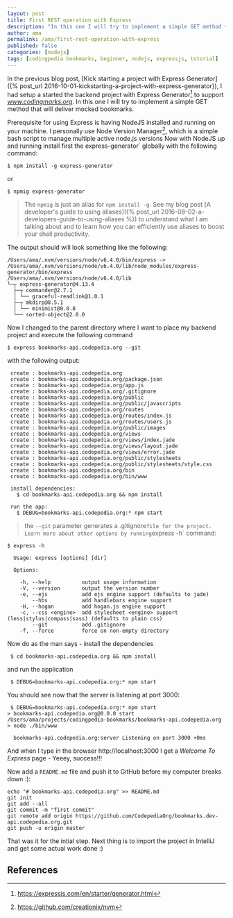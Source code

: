```yaml
---
layout: post
title: First REST operation with Express
description: "In this one I will try to implement a simple GET method that will deliver mocked bookmarks."
author: ama
permalink: /ama/first-rest-operation-with-express
published: false
categories: [nodejs]
tags: [codingpedia bookmarks, beginner, nodejs, expressjs, tutorial]
---
```


In the previous blog post, [Kick starting a project with Express Generator]({% post_url 2016-10-01-kickstarting-a-project-with-express-generator}),
I had setup a started the backend project with Express Generator[^1] to support _www.codingmarks.org_. In this one I will try to implement
a simple GET method that will deliver mocked bookmarks.

[^1]: <https://expressjs.com/en/starter/generator.html>

<!--more-->

Prerequisite for using Express is having NodeJS installed and running on your machine. I personally use Node Version Manager[^4], which is a simple bash script to manage multiple active node.js versions
Now with NodeJS up and running install first the express-generator` globally with the following command:

[^4]: <https://github.com/creationix/nvm>

```shell
$ npm install -g express-generator
```

or

```shell
$ npmig express-generator
```

> The `npmig` is just an alias for `npm install -g`. See my blog post [A developer's guide to using aliases]({% post_url 2016-08-02-a-developers-guide-to-using-aliases %}) to understand what I am talking about and to learn
how you can efficiently use aliases to boost your shell productivity.

The output should will look something like the following:

```shell
/Users/ama/.nvm/versions/node/v6.4.0/bin/express -> /Users/ama/.nvm/versions/node/v6.4.0/lib/node_modules/express-generator/bin/express
/Users/ama/.nvm/versions/node/v6.4.0/lib
└─┬ express-generator@4.13.4
  ├─┬ commander@2.7.1
  │ └── graceful-readlink@1.0.1
  ├─┬ mkdirp@0.5.1
  │ └── minimist@0.0.8
  └── sorted-object@2.0.0
```

Now I changed to the parent directory where I want to place my backend project and execute the following command

```shell
$ express bookmarks-api.codepedia.org --git
```

with the following output:

```shell
 create : bookmarks-api.codepedia.org
 create : bookmarks-api.codepedia.org/package.json
 create : bookmarks-api.codepedia.org/app.js
 create : bookmarks-api.codepedia.org/.gitignore
 create : bookmarks-api.codepedia.org/public
 create : bookmarks-api.codepedia.org/public/javascripts
 create : bookmarks-api.codepedia.org/routes
 create : bookmarks-api.codepedia.org/routes/index.js
 create : bookmarks-api.codepedia.org/routes/users.js
 create : bookmarks-api.codepedia.org/public/images
 create : bookmarks-api.codepedia.org/views
 create : bookmarks-api.codepedia.org/views/index.jade
 create : bookmarks-api.codepedia.org/views/layout.jade
 create : bookmarks-api.codepedia.org/views/error.jade
 create : bookmarks-api.codepedia.org/public/stylesheets
 create : bookmarks-api.codepedia.org/public/stylesheets/style.css
 create : bookmarks-api.codepedia.org/bin
 create : bookmarks-api.codepedia.org/bin/www

 install dependencies:
   $ cd bookmarks-api.codepedia.org && npm install

 run the app:
   $ DEBUG=bookmarks-api.codepedia.org:* npm start

```

> the `--git` parameter generates a .gitignore` file for the project. Learn more about other options by running `express -h` command:


```shell
$ express -h

  Usage: express [options] [dir]

  Options:

    -h, --help          output usage information
    -V, --version       output the version number
    -e, --ejs           add ejs engine support (defaults to jade)
        --hbs           add handlebars engine support
    -H, --hogan         add hogan.js engine support
    -c, --css <engine>  add stylesheet <engine> support (less|stylus|compass|sass) (defaults to plain css)
        --git           add .gitignore
    -f, --force         force on non-empty directory
```

Now do as the man says - install the dependencies

```shell
 $ cd bookmarks-api.codepedia.org && npm install
```

and run the application

```shell
 $ DEBUG=bookmarks-api.codepedia.org:* npm start
```

You should see now that the server is listening at port 3000:

```shell
 $ DEBUG=bookmarks-api.codepedia.org:* npm start
> bookmarks-api.codepedia.org@0.0.0 start /Users/ama/projects/codingpedia-bookmarks/bookmarks-api.codepedia.org
> node ./bin/www

  bookmarks-api.codepedia.org:server Listening on port 3000 +0ms
```

And when I type in the browser http://localhost:3000 I get a _Welcome To Express_ page - Yeeey, success!!!

Now add a `README.md` file and push it to GitHub before my computer breaks down :):

```shell
echo "# bookmarks-api.codepedia.org" >> README.md
git init
git add --all
git commit -m "first commit"
git remote add origin https://github.com/CodepediaOrg/bookmarks.dev-api.codepedia.org.git
git push -u origin master
```

That was it for the intial step. Next thing is to import the project in IntelliJ and get some actual work done :)

## References
